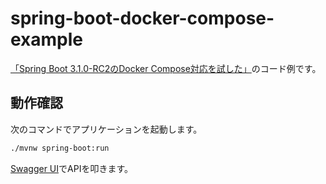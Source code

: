 # spring-boot-docker-compose-example

[「Spring Boot 3.1.0-RC2のDocker Compose対応を試した」](https://zenn.dev/backpaper0/articles/c9d6e3c54e783e)のコード例です。

## 動作確認

次のコマンドでアプリケーションを起動します。

```bash
./mvnw spring-boot:run
```

[Swagger UI](http://localhost:8080/swagger-ui.html)でAPIを叩きます。

